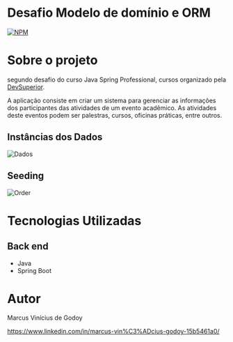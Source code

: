 # Desafio Modelo de domínio e ORM
[![NPM](https://img.shields.io/npm/l/react)](https://github.com/MarcusViniciusGodoy/Desafio-Componentes-e-Inje-o-de-depend-ncia/blob/main/LICENSE)

# Sobre o projeto

segundo desafio do curso Java Spring Professional, cursos organizado pela [DevSuperior](https://devsuperior.com "Site da DevSuperior").

A aplicação consiste em criar um sistema para gerenciar as informações dos participantes das atividades de um evento acadêmico. As atividades deste eventos podem ser palestras, cursos, oficinas práticas, entre outros.

## Instâncias dos Dados
![Dados](https://github.com/MarcusViniciusGodoy/assets/blob/main/instancia%20dados.PNG)

## Seeding
![Order](https://github.com/MarcusViniciusGodoy/assets/blob/main/seeding.PNG)

# Tecnologias Utilizadas
## Back end
- Java
- Spring Boot

# Autor
Marcus Vinícius de Godoy 

https://www.linkedin.com/in/marcus-vin%C3%ADcius-godoy-15b5461a0/
